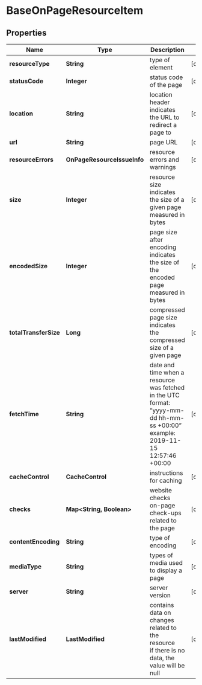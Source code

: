 # BaseOnPageResourceItem


## Properties

| Name | Type | Description | Notes |
|------------ | ------------- | ------------- | -------------|
**resourceType** | **String** | type of element |[optional]|
**statusCode** | **Integer** | status code of the page |[optional]|
**location** | **String** | location header<br>indicates the URL to redirect a page to |[optional]|
**url** | **String** | page URL |[optional]|
**resourceErrors** | **OnPageResourceIssueInfo** | resource errors and warnings |[optional]|
**size** | **Integer** | resource size<br>indicates the size of a given page measured in bytes |[optional]|
**encodedSize** | **Integer** | page size after encoding<br>indicates the size of the encoded page measured in bytes |[optional]|
**totalTransferSize** | **Long** | compressed page size<br>indicates the compressed size of a given page |[optional]|
**fetchTime** | **String** | date and time when a resource was fetched<br>in the UTC format: “yyyy-mm-dd hh-mm-ss +00:00”<br>example:<br>2019-11-15 12:57:46 +00:00 |[optional]|
**cacheControl** | **CacheControl** | instructions for caching |[optional]|
**checks** | **Map<String, Boolean>** | website checks<br>on-page check-ups related to the page |[optional]|
**contentEncoding** | **String** | type of encoding |[optional]|
**mediaType** | **String** | types of media used to display a page |[optional]|
**server** | **String** | server version |[optional]|
**lastModified** | **LastModified** | contains data on changes related to the resource<br>if there is no data, the value will be null |[optional]|